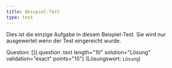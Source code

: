 ```yaml
---
title: Beispiel-Test
type: test
---
```


<Exercise>
  Dies ist die einzige Aufgabe in diesem Beispiel-Test. Sie wird nur ausgewertet
  wenn der Test eingereicht wurde.

  Question: []{.question .text length="10" solution="Lösung" validation="exact"
  points="10"} (Lösungswort: `Lösung`)
</Exercise>
